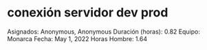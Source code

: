 # conexión servidor dev prod

Asignados: Anonymous, Anonymous
Duración (horas): 0.82
Equipo: Monarca
Fecha: May 1, 2022
Horas Hombre: 1.64